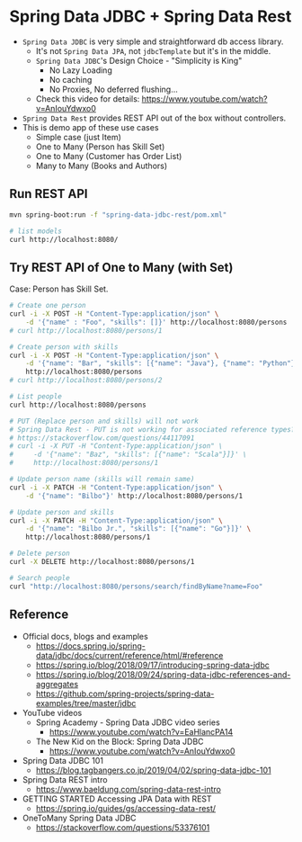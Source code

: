 # Spring Data JDBC + Spring Data Rest

* `Spring Data JDBC` is very simple and straightforward db access library.
  - It's not `Spring Data JPA`, not `jdbcTemplate` but it's in the middle.
  - `Spring Data JDBC`'s Design Choice - "Simplicity is King"
    - No Lazy Loading
    - No caching
    - No Proxies, No deferred flushing...
  - Check this video for details: https://www.youtube.com/watch?v=AnIouYdwxo0
* `Spring Data Rest` provides REST API out of the box without controllers.
* This is demo app of these use cases
  - Simple case (just Item)
  - One to Many (Person has Skill Set)
  - One to Many (Customer has Order List)
  - Many to Many (Books and Authors)


## Run REST API

```bash
mvn spring-boot:run -f "spring-data-jdbc-rest/pom.xml"

# list models
curl http://localhost:8080/
```


## Try REST API of One to Many (with Set)

Case: Person has Skill Set.

```bash
# Create one person
curl -i -X POST -H "Content-Type:application/json" \
    -d '{"name" : "Foo", "skills": []}' http://localhost:8080/persons
# curl http://localhost:8080/persons/1

# Create person with skills
curl -i -X POST -H "Content-Type:application/json" \
    -d '{"name": "Bar", "skills": [{"name": "Java"}, {"name": "Python"}]}' \
    http://localhost:8080/persons
# curl http://localhost:8080/persons/2

# List people
curl http://localhost:8080/persons

# PUT (Replace person and skills) will not work
# Spring Data Rest - PUT is not working for associated reference types?
# https://stackoverflow.com/questions/44117091
# curl -i -X PUT -H "Content-Type:application/json" \
#     -d '{"name": "Baz", "skills": [{"name": "Scala"}]}' \
#     http://localhost:8080/persons/1

# Update person name (skills will remain same)
curl -i -X PATCH -H "Content-Type:application/json" \
    -d '{"name": "Bilbo"}' http://localhost:8080/persons/1

# Update person and skills
curl -i -X PATCH -H "Content-Type:application/json" \
    -d '{"name": "Bilbo Jr.", "skills": [{"name": "Go"}]}' \
    http://localhost:8080/persons/1

# Delete person
curl -X DELETE http://localhost:8080/persons/1

# Search people
curl "http://localhost:8080/persons/search/findByName?name=Foo"
```


## Reference

* Official docs, blogs and examples
  - https://docs.spring.io/spring-data/jdbc/docs/current/reference/html/#reference
  - https://spring.io/blog/2018/09/17/introducing-spring-data-jdbc
  - https://spring.io/blog/2018/09/24/spring-data-jdbc-references-and-aggregates
  - https://github.com/spring-projects/spring-data-examples/tree/master/jdbc
* YouTube videos
  - Spring Academy - Spring Data JDBC video series
    - https://www.youtube.com/watch?v=EaHlancPA14
  - The New Kid on the Block: Spring Data JDBC
    - https://www.youtube.com/watch?v=AnIouYdwxo0
* Spring Data JDBC 101
  - https://blog.tagbangers.co.jp/2019/04/02/spring-data-jdbc-101
* Spring Data REST intro
  - https://www.baeldung.com/spring-data-rest-intro
* GETTING STARTED Accessing JPA Data with REST
  - https://spring.io/guides/gs/accessing-data-rest/
* OneToMany Spring Data JDBC
  - https://stackoverflow.com/questions/53376101
